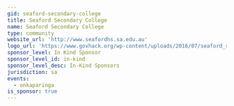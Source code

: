 ```yaml
---
gid: seaford-secondary-college
title: Seaford Secondary College
name: Seaford Secondary College
type: community
website_url: 'http://www.seafordhs.sa.edu.au'
logo_url: 'https://www.govhack.org/wp-content/uploads/2016/07/seaford_secondary_college.png'
sponsor_level: In Kind Sponsor
sponsor_level_id: in-kind
sponsor_level_desc: In-Kind Sponsors
jurisdiction: sa
events:
  - onkaparinga
is_sponsor: true
---
```

